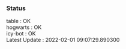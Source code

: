 ### Status


table : OK  
hogwarts : OK  
icy-bot : OK  
Latest Update : 2022-02-01 09:07:29.890300
